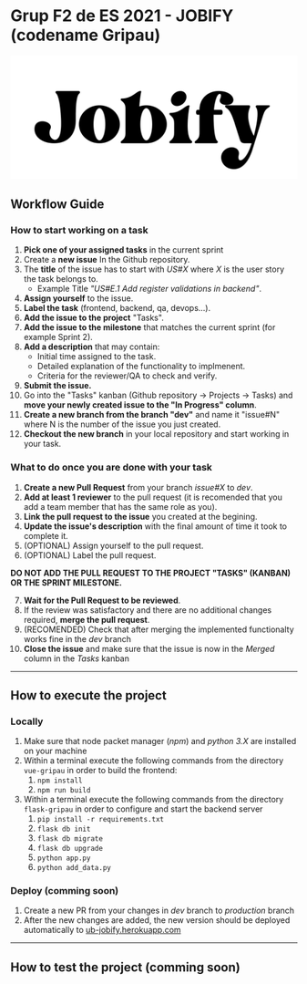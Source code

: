 # Grup F2 de ES 2021 - JOBIFY (codename Gripau)
![logo](vue-gripau/src/assets/logo.svg)
## Workflow Guide
### How to start working on a task
1. **Pick one of your assigned tasks** in the current sprint
2. Create a **new issue** In the Github repository.
3. The **title** of the issue has to start with *US#X* where *X* is the user story the task belongs to.
    - Example Title *"US#E.1 Add register validations in backend"*.
4. **Assign yourself** to the issue.
5. **Label the task** (frontend, backend, qa, devops...).
6. **Add the issue to the project** "Tasks".
7. **Add the issue to the milestone** that matches the current sprint (for example Sprint 2).
8. **Add a description** that may contain:
	- Initial time assigned to the task.
	- Detailed explanation of the functionality to implmenent.
	- Criteria for the reviewer/QA to check and verify.
9. **Submit the issue.**
10. Go into the "Tasks" kanban (Github repository -> Projects -> Tasks) and **move your newly created issue to the "In Progress" column**.
11. **Create a new branch from the branch "dev"** and name it "issue#N" where N is the number of the issue you just created.
12. **Checkout the new branch** in your local repository and start working in your task.
### What to do once you are done with your task
1. **Create a new Pull Request** from your branch *issue#X* to *dev*.
2. **Add at least 1 reviewer** to the pull request (it is recomended that you add a team member that has the same role as you).
3. **Link the pull request to the issue** you created at the begining.
4. **Update the issue's description** with the final amount of time it took to complete it.
5. (OPTIONAL) Assign yourself to the pull request.
6. (OPTIONAL) Label the pull request.
   
**DO NOT ADD THE PULL REQUEST TO THE PROJECT "TASKS" (KANBAN) OR THE SPRINT MILESTONE.**

7. **Wait for the Pull Request to be reviewed**.
8. If the review was satisfactory and there are no additional changes required, **merge the pull request**.
9. (RECOMENDED) Check that after merging the implemented functionalty works fine in the *dev* branch
10. **Close the issue** and make sure that the issue is now in the *Merged* column in the *Tasks* kanban
    
---

## How to execute the project
### Locally
1. Make sure that node packet manager (*npm*) and *python 3.X* are installed on your machine
2. Within a terminal execute the following commands from the directory  `vue-gripau` in order to build the frontend:
   1.  `npm install`
   2.  `npm run build`
3. Within a terminal execute the following commands from the directory `flask-gripau` in order to configure and start the backend server
   1. `pip install -r requirements.txt`
   2. `flask db init`
   3. `flask db migrate`
   4. `flask db upgrade`
   5. `python app.py`
   6. `python add_data.py`


### Deploy (comming soon)
1. Create a new PR from your changes in *dev* branch to *production* branch
2. After the new changes are added, the new version should be deployed automatically to [ub-jobify.herokuapp.com](ub-jobify.herokuapp.com)

---

## How to test the project (comming soon)